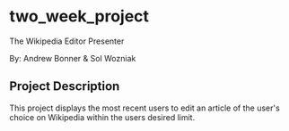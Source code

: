 # two_week_project

The Wikipedia Editor Presenter

By: Andrew Bonner & Sol Wozniak

## Project Description

This project displays the most recent users to edit an article of the user's choice
on Wikipedia within the users desired limit. 

